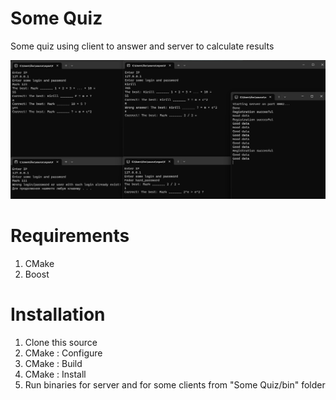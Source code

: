 # Some Quiz
Some quiz using client to answer and server to calculate results

![screenshot](screen.jpg)

# Requirements

1) CMake
2) Boost

# Installation

1) Clone this source
2) CMake : Configure
3) CMake : Build
4) CMake : Install
5) Run binaries for server and for some clients from "Some Quiz/bin" folder
